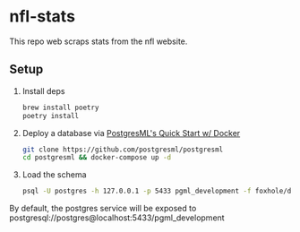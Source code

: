 # nfl-stats

This repo  web scraps stats from the nfl website.

## Setup

1. Install deps

   ```bash
   brew install poetry
   poetry install
   ```

1. Deploy a database via [PostgresML's Quick Start w/ Docker](https://postgresml.org/docs/guides/setup/quick_start_with_docker)

   ```bash
   git clone https://github.com/postgresml/postgresml
   cd postgresml && docker-compose up -d
   ```

1. Load the schema

   ```bash
   psql -U postgres -h 127.0.0.1 -p 5433 pgml_development -f foxhole/db/schema.sql
   ```

By default, the postgres service will be exposed to postgresql://postgres@localhost:5433/pgml_development
